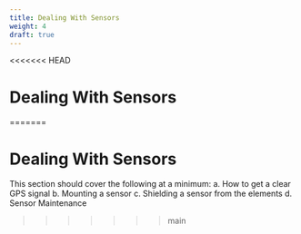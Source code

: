 ```yaml
---
title: Dealing With Sensors
weight: 4
draft: true
---
```

<<<<<<< HEAD
# Dealing With Sensors
=======

# Dealing With Sensors

This section should cover the following at a minimum:
a.	How to get a clear GPS signal
b.	Mounting a sensor
c.	Shielding a sensor from the elements
d.	Sensor Maintenance 
>>>>>>> main
